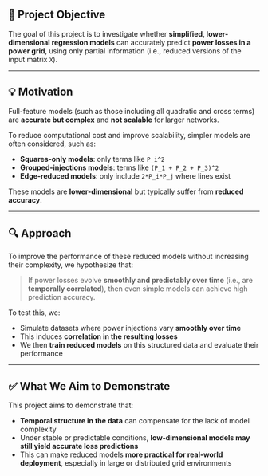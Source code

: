 ## 🎯 Project Objective

The goal of this project is to investigate whether **simplified, lower-dimensional regression models** can accurately predict **power losses in a power grid**, using only partial information (i.e., reduced versions of the input matrix `X`).

---

## 💡 Motivation

Full-feature models (such as those including all quadratic and cross terms) are **accurate but complex** and **not scalable** for larger networks.

To reduce computational cost and improve scalability, simpler models are often considered, such as:

- **Squares-only models**: only terms like `P_i^2`
- **Grouped-injections models**: terms like `(P_1 + P_2 + P_3)^2`
- **Edge-reduced models**: only include `2*P_i*P_j` where lines exist

These models are **lower-dimensional** but typically suffer from **reduced accuracy**.

---

## 🔍 Approach

To improve the performance of these reduced models without increasing their complexity, we hypothesize that:

> If power losses evolve **smoothly and predictably over time** (i.e., are **temporally correlated**), then even simple models can achieve high prediction accuracy.

To test this, we:
- Simulate datasets where power injections vary **smoothly over time**
- This induces **correlation in the resulting losses**
- We then **train reduced models** on this structured data and evaluate their performance

---

## ✅ What We Aim to Demonstrate

This project aims to demonstrate that:
- **Temporal structure in the data** can compensate for the lack of model complexity
- Under stable or predictable conditions, **low-dimensional models may still yield accurate loss predictions**
- This can make reduced models **more practical for real-world deployment**, especially in large or distributed grid environments
